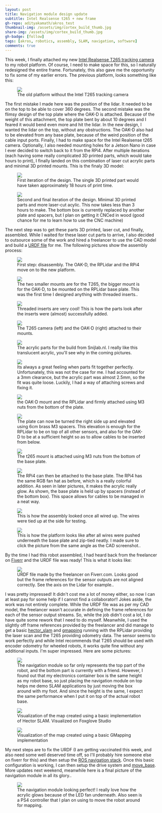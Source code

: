 ```yaml
---
layout: post
title: Navigation module design update
subtitle: Intel Realsense t265 + new frame
gh-repo: adityakamath/akros_test
thumbnail-img: /assets/img/cortex_build_thumb.jpg
share-img: /assets/img/cortex_build_thumb.jpg
gh-badge: [follow]
tags: [akros, robotics, assembly, SLAM, navigation, software]
comments: true
---
```


This week, I finally attached my new [Intel Realsense T265 tracking camera](https://www.intelrealsense.com/tracking-camera-t265/) to my robot platform. Of course, I need to make space for this, so I naturally redesigned the entire frame. Fortunately, this also gave me the opportunity to fix some of my earlier errors. The previous platform, looks something like this:

<figure class="aligncenter">
	<img src="https://adityakamath.github.io/assets/img/akros_platform_old.jpg" />
	<figcaption>The old platform without the Intel T265 tracking camera</figcaption>
</figure>
  
The first mistake I made here was the position of the lidar. It needed to be on the top to be able to cover 360 degrees. The second mistake was the flimsy design of the top plate where the OAK-D is attached. Because of the weight of this attachment, the top plate bent by about 10 degrees and I feared it would bend even more and hit the lidar. In the new design, I wanted the lidar on the top, without any obstructions. The OAK-D also had to be elevated from any base plate, because of the weird position of the cable input ports. Finally, I had to make space for the Intel Realsense t265 camera. Optionally, I also needed mounting holes for a Jetson Nano in case I ever decided to switch back to it from the RPi4. After multiple iterations (each having some really complicated 3D printed parts, which would take hours to print), I finally landed on this combination of laser cut acrylic parts and minimal 3D printed mounts. This is the finaly 3D model:
  
<figure class="aligncenter">
	<img src="https://adityakamath.github.io/assets/img/cortex_design_old.jpg" />
	<figcaption>First iteration of the design. The single 3D printed part would have taken approximately 18 hours of print time.</figcaption>
</figure>

<figure class="aligncenter">
	<img src="https://adityakamath.github.io/assets/img/cortex_design_new.jpg" />
	<figcaption>Second and final iteration of the design. Minimal 3D printed parts and more laser-cut acylic. This now takes less than 3 hours to make. The bottom box is currently replaced by another plate and spacers, but I plan on getting it CNCed in wood (good chance for me to learn how to use the CNC machine)</figcaption>
</figure>
  
The next step was to get these parts 3D printed, laser cut, and finally, assembled. While I waited for these laser cut parts to arrive, I also decided to outsource some of the work and hired a freelancer to use the CAD model and build a [URDF file](http://wiki.ros.org/urdf) for me. The following pictures show the assembly process:
  
<figure class="aligncenter">
	<img src="https://adityakamath.github.io/assets/img/akros_disassembly.jpg" />
	<figcaption>First step: disassembly. The OAK-D, the RPLidar and the RPi4 move on to the new platform. </figcaption>
</figure>

<figure class="aligncenter">
	<img src="https://adityakamath.github.io/assets/img/cortex_threaded1.jpg" />
	<figcaption>The two smaller mounts are for the T265, the bigger mount is for the OAK-D, to be mounted on the RPLidar base plate. This was the first time I designed anything with threaded inserts..</figcaption>
</figure>

<figure class="aligncenter">
	<img src="https://adityakamath.github.io/assets/img/cortex_threaded2.jpg" />
	<figcaption>Threaded inserts are very cool! This is how the parts look after the inserts were (almost) successfully added.</figcaption>
</figure>

<figure class="aligncenter">
	<img src="https://adityakamath.github.io/assets/img/cortex_3dp_mounts.jpg" />
	<figcaption>The T265 camera (left) and the OAK-D (right) attached to their mounts.</figcaption>
</figure>

<figure class="aligncenter">
	<img src="https://adityakamath.github.io/assets/img/cortex_acrylic_parts.jpg" />
	<figcaption>The acrylic parts for the build from Snijlab.nl. I really like this translucent acrylic, you'll see why in the coming pictures.</figcaption>
</figure>

<figure class="aligncenter">
	<img src="https://adityakamath.github.io/assets/img/cortex_oakd_mount.jpg" />
	<figcaption>Its always a great feeling when parts fit together perfectly. Unfortunately, this was not the case for me. I had accounted for a 3mm clearance, but the acrylic part was almost 2.5mm, so the fit was quite loose. Luckily, I had a way of attaching screws and fixing it.</figcaption>
</figure>

<figure class="aligncenter">
	<img src="https://adityakamath.github.io/assets/img/cortex_rplidar_mount1.jpg" />
	<figcaption>the OAK-D mount and the RPLidar and firmly attached using M3 nuts from the bottom of the plate.</figcaption>
</figure>

<figure class="aligncenter">
	<img src="https://adityakamath.github.io/assets/img/cortex_rplidar_mount2.jpg" />
	<figcaption>The plate can now be turned the right side up and elevated using 6cm brass M3 spacers. This elevation is enough for the RPLidar to be on top of all other sensors, and also for the OAK-D to be at a sufficient height so as to allow cables to be inserted from below.</figcaption>
</figure>

<figure class="aligncenter">
	<img src="https://adityakamath.github.io/assets/img/cortex_t265_mount.jpg" />
	<figcaption>The t265 mount is attached using M3 nuts from the bottom of the base plate.</figcaption>
</figure>

<figure class="aligncenter">
	<img src="https://adityakamath.github.io/assets/img/cortex_rpi_mount.jpg" />
	<figcaption>The RPi4 can then be attached to the base plate. The RPi4 has the same RGB fan hat as before, which is a really colorful addition. As seen in later pictures, it makes the acrylic really glow. As shown, the base plate is held up by spacers (instead of the bottom box). This space allows for cables to be managed in a neat way.</figcaption>
</figure>

<figure class="aligncenter">
	<img src="https://adityakamath.github.io/assets/img/cortex_before_cable_management.jpg" />
	<figcaption>This is how the assembly looked once all wired up. The wires were tied up at the side for testing.</figcaption>
</figure>

<figure class="aligncenter">
	<img src="https://adityakamath.github.io/assets/img/cortex_v1_1.jpg" />
	<figcaption>This is how the platform looks like after all wires were pushed underneath the base plate and zip-tied neatly. I made sure to click the picture from the same angle as the CAD screenshot..</figcaption>
</figure>
  
By the time I had this robot assembled, I had heard back from the freelancer on [Fiverr](fiverr.com) and the URDF file was ready! This is what it looks like: 
  
<figure class="aligncenter">
	<img src="https://adityakamath.github.io/assets/img/cortex_urdf.jpg" />
	<figcaption>URDF file made by the freelancer on Fiverr.com. Looks good but the frame references for the sensor outputs are not aligned correctly. See the axis on the Lidar for example..</figcaption>
</figure>
  
I was pretty impressed! It didn't cost me a lot of money either, so now I can at least pay for some help if I cannot find a collaborator!! Jokes aside, the work was not entirely complete. While the URDF file was as per my CAD model, the freelancer wasn't accurate in defining the frame references for each of the sensor output streams. So, while the job didn't cost a lot, I do have quite some rework that I need to do myself. Meanwhile, I used the slightly off frame references provided by the freelancer and did manage to get a basic [hector_slam](http://wiki.ros.org/hector_slam) and [gmapping](http://wiki.ros.org/gmapping) running with the RPLidar providing the laser scan and the T265 providing odometry data. The sensor seems to work perfectly and while Intel recommends that T265 should be used with encoder odometry for wheeled robots, it works quite fine without any additional inputs. I'm super impressed. Here are some pictures:
  
<figure class="aligncenter">
	<img src="https://adityakamath.github.io/assets/img/cortex_test.jpg" />
	<figcaption>The navigation module so far only represents the top part of the robot, and the bottom part is currently with a friend. However, I found out that my electronics container box is the same height as my robot base, so just placing the navigation module on top helps me demo SLAM applications by just moving the box around with my foot. And since the height is the same, I expect the same performance when I put it on top of the actual robot base.</figcaption>
</figure>

<figure class="aligncenter">
	<img src="https://adityakamath.github.io/assets/img/cortex_hector.jpg" />
	<figcaption>Visualization of the map created using a basic implementation of Hector SLAM. Visualized on Foxglove Studio</figcaption>
</figure>

<figure class="aligncenter">
	<img src="https://adityakamath.github.io/assets/img/cortex_gmapping.jpg" />
	<figcaption>Visualization of the map created using a basic GMapping implementation</figcaption>
</figure>
  
My next steps are to fix the URDF (I am getting vaccinated this week, and also need some well deserved time off, so I'll probably hire someone else on fiverr for this) and then setup the [ROS navigation stack](http://wiki.ros.org/navigation). Once this basic configuration is working, I can then setup the drive system and [move_base](http://wiki.ros.org/move_base). More updates next weekend, meanwhile here is a final picture of the navigation module in all its glory..

<figure class="aligncenter">
	<img src="https://adityakamath.github.io/assets/img/cortex_v1_1_ps4.jpg" />
	<figcaption>The navigation module looking perfect! I really love how the acrylic glows because of the LED fan underneath. Also seen is a PS4 controller that I plan on using to move the robot around for mapping.</figcaption>
</figure>
